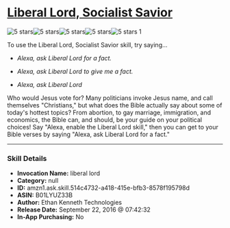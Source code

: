 # [Liberal Lord, Socialist Savior](http://alexa.amazon.com/#skills/amzn1.ask.skill.514c4732-a418-415e-bfb3-8578f195798d)
![5 stars](../../images/ic_star_black_18dp_1x.png)![5 stars](../../images/ic_star_black_18dp_1x.png)![5 stars](../../images/ic_star_black_18dp_1x.png)![5 stars](../../images/ic_star_black_18dp_1x.png)![5 stars](../../images/ic_star_black_18dp_1x.png) 1

To use the Liberal Lord, Socialist Savior skill, try saying...

* *Alexa, ask Liberal Lord for a fact.*

* *Alexa, ask Liberal Lord to give me a fact.*

* *Alexa, ask Liberal Lord*

Who would Jesus vote for? Many politicians invoke Jesus name, and call themselves "Christians," but what does the Bible actually say about some of today's hottest topics? From abortion, to gay marriage, immigration, and economics, the Bible can, and should, be your guide on your political choices!
Say "Alexa, enable the Liberal Lord skill," then you can get to your Bible verses by saying "Alexa, ask Liberal Lord for a fact."

***

### Skill Details

* **Invocation Name:** liberal lord
* **Category:** null
* **ID:** amzn1.ask.skill.514c4732-a418-415e-bfb3-8578f195798d
* **ASIN:** B01LYUZ33B
* **Author:** Ethan Kenneth Technologies
* **Release Date:** September 22, 2016 @ 07:42:32
* **In-App Purchasing:** No
